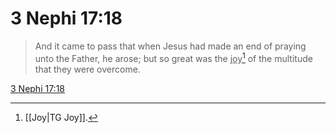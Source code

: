 # 3 Nephi 17:18

> And it came to pass that when Jesus had made an end of praying unto the Father, he arose; but so great was the <u>joy</u>[^a] of the multitude that they were overcome.

[3 Nephi 17:18](https://www.churchofjesuschrist.org/study/scriptures/bofm/3-ne/17?lang=eng&id=p18#p18)


[^a]: [[Joy|TG Joy]].  
